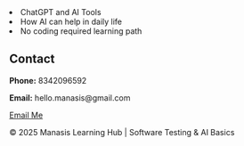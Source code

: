 <html lang="en">
<li>ChatGPT and AI Tools</li>
<li>How AI can help in daily life</li>
<li>No coding required learning path</li>
</ul>
</div>
</div>
</div>
</div>
</div>
</section>


<!-- Contact Section -->
<section class="py-5" id="contact">
<div class="container text-center">
<h2>Contact</h2>
<p class="mb-1"><strong>Phone:</strong> 8342096592</p>
<p><strong>Email:</strong> hello.manasis@gmail.com</p>
<a href="mailto:hello.manasis@gmail.com" class="btn btn-outline-primary">Email Me</a>
</div>
</section>


<!-- Footer -->
<footer class="bg-primary text-white text-center py-3">
<p class="mb-0">&copy; 2025 Manasis Learning Hub | Software Testing & AI Basics</p>
</footer>


<!-- Bootstrap JS -->
<script src="https://cdn.jsdelivr.net/npm/bootstrap@5.3.3/dist/js/bootstrap.bundle.min.js"></script>
</body>
</html>
